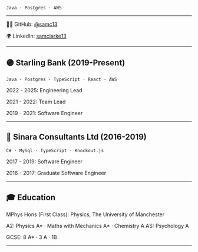 
```Java · Postgres · AWS```

---

🧑‍💻 GitHub: [@samc13](https://github.com/samc13)

🌍 LinkedIn: [samclarke13](https://www.linkedin.com/in/samclarke13/)

--- 

## 🟣 Starling Bank (2019-Present)

```Java · Postgres · TypeScript · React · AWS```

2022 - 2025: Engineering Lead

2021 - 2022: Team Lead

2019 - 2021: Software Engineer

---

## 🔴 Sinara Consultants Ltd (2016-2019)

```C# · MySql · TypeScript · Knockout.js```

2017 - 2019: Software Engineer

2016 - 2017: Graduate Software Engineer

---

## 🎓 Education

MPhys Hons (First Class): Physics, The University of Manchester

A2: Physics A* · Maths with Mechanics A* · Chemistry A
AS: Psychology A

GCSE: 8 A* · 3 A · 1B

---